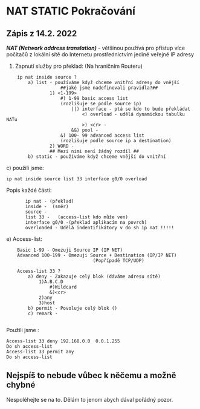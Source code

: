 # NAT STATIC Pokračování
Zápis z 14.2. 2022
------------------------
***NAT (Network address translation)*** - většinou používá pro přístup více počítačů z lokální sítě do Internetu prostřednictvím jediné veřejné IP adresy 


1. Zapnutí služby pro překlad: (Na hraničním Routeru)
``` 
	ip nat inside source ?
		a) list - používáme když chceme vnitřní adresy do vnější 
					##jaké jsme nadefinovali pravidla?##
				1) <1-199>
					#) 1-99 basic access list  
					(rozlišuje se podle source ip)
						||) interface - ptá se kdo to bude překládat
							<) overload - udělá dynamickou tabulku NATu
							>) <cr> - 
						&&) pool - 
					&) 100- 99 advanced access list
					(rozlišuje podle source ip a destination) 			  
				2) WORD -
				## Mezi nimi není žádný rozdíl ##
		b) static - používáme když chceme vnější do vnitřní
```

c) použili jsme:
```
ip nat inside source list 33 interface g0/0 overload
```
Popis každé části:
 ```	
		ip nat - (překlad)
		inside -  (směr)
		source - 
		list 33 -   (access-list kdo může ven)
		interface g0/0 -(překlad aplikacím na povrch)
		overloaded - Udělá indentifikátory v do sh ip nat !!!!!
```
e) Access-list:
```
	Basic 1-99 - Omezuji Source IP (IP NET)
	Advanced 100-199 - Omezuji Source + Destination (IP/IP NET)
								(Popřípadě TCP/UDP)
```
```
	Access-list 33 ? 
		a) deny - Zakazuje celý blok (dáváme adresu sítě)
			1)A.B.C.D
				#)Wildcard
				&)<cr>
			2)any
			3)host
		b) permit - Povoluje celý blok ()
		c) remark -
		 
```	
Použili jsme  :
```
Access-list 33 deny 192.168.0.0  0.0.1.255
Do sh access-list
Access-list 33 permit any
Do sh access-list
```
Nejspíš to nebude vůbec k něčemu a možně chybné
--------------------------------------------------------------
Nespoléhejte se na to. Dělám to jenom abych dával pořádný pozor.											
				 	
			
